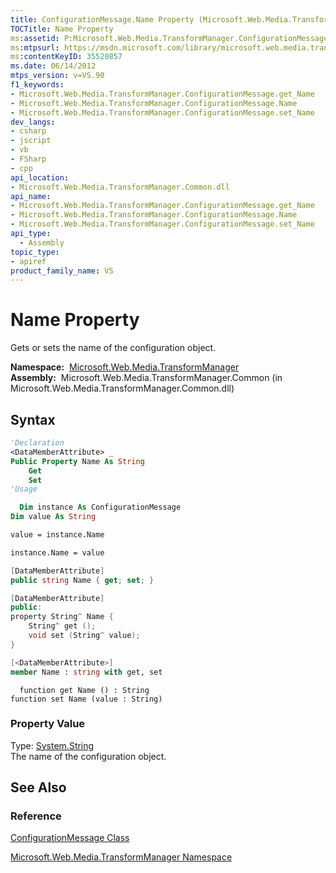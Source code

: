 ```yaml
---
title: ConfigurationMessage.Name Property (Microsoft.Web.Media.TransformManager)
TOCTitle: Name Property
ms:assetid: P:Microsoft.Web.Media.TransformManager.ConfigurationMessage.Name
ms:mtpsurl: https://msdn.microsoft.com/library/microsoft.web.media.transformmanager.configurationmessage.name(v=VS.90)
ms:contentKeyID: 35520857
ms.date: 06/14/2012
mtps_version: v=VS.90
f1_keywords:
- Microsoft.Web.Media.TransformManager.ConfigurationMessage.get_Name
- Microsoft.Web.Media.TransformManager.ConfigurationMessage.Name
- Microsoft.Web.Media.TransformManager.ConfigurationMessage.set_Name
dev_langs:
- csharp
- jscript
- vb
- FSharp
- cpp
api_location:
- Microsoft.Web.Media.TransformManager.Common.dll
api_name:
- Microsoft.Web.Media.TransformManager.ConfigurationMessage.get_Name
- Microsoft.Web.Media.TransformManager.ConfigurationMessage.Name
- Microsoft.Web.Media.TransformManager.ConfigurationMessage.set_Name
api_type:
  - Assembly
topic_type:
- apiref
product_family_name: VS
---
```


# Name Property

Gets or sets the name of the configuration object.

**Namespace:**  [Microsoft.Web.Media.TransformManager](microsoft-web-media-transformmanager-namespace.md)  
**Assembly:**  Microsoft.Web.Media.TransformManager.Common (in Microsoft.Web.Media.TransformManager.Common.dll)

## Syntax

```vb
'Declaration
<DataMemberAttribute> _
Public Property Name As String
    Get
    Set
'Usage

  Dim instance As ConfigurationMessage
Dim value As String

value = instance.Name

instance.Name = value
```

```csharp
[DataMemberAttribute]
public string Name { get; set; }
```

```cpp
[DataMemberAttribute]
public:
property String^ Name {
    String^ get ();
    void set (String^ value);
}
```

``` fsharp
[<DataMemberAttribute>]
member Name : string with get, set
```

```jscript
  function get Name () : String
function set Name (value : String)
```

### Property Value

Type: [System.String](https://msdn.microsoft.com/library/s1wwdcbf)  
The name of the configuration object.  

## See Also

### Reference

[ConfigurationMessage Class](configurationmessage-class-microsoft-web-media-transformmanager.md)

[Microsoft.Web.Media.TransformManager Namespace](microsoft-web-media-transformmanager-namespace.md)
